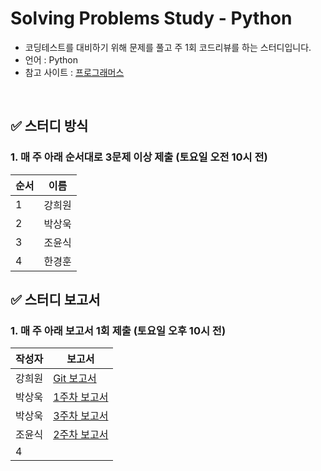 # Solving Problems Study - Python

- 코딩테스트를 대비하기 위해 문제를 풀고 주 1회 코드리뷰를 하는 스터디입니다.
- 언어 : Python
- 참고 사이트 : [프로그래머스](https://programmers.co.kr/)

<br>
<p>
</p>

## ✅ 스터디 방식

### 1. 매 주 아래 순서대로 3문제 이상 제출 (토요일 오전 10시 전)
  
|순서|이름|
|---|------|
|1|강희원|
|2|박상욱|
|3|조윤식|
|4|한경훈|

## ✅ 스터디 보고서

### 1. 매 주 아래 보고서 1회 제출 (토요일 오후 10시 전)
  
|작성자|보고서|
|---|------|
|강희원|[Git 보고서](https://github.com/cielo98/ROKEY_CL2_TM1/blob/main/%ED%8C%8C%EC%9D%B4%EC%8D%AC%20%EC%8A%A4%ED%84%B0%EB%94%94_1%EC%A3%BC%EC%B0%A8.odt)|
|박상욱|[1주차 보고서](https://github.com/cielo98/ROKEY_CL2_TM1/blob/main/Report/Python_1.pdf)|
|박상욱|[3주차 보고서](https://github.com/cielo98/ROKEY_CL2_TM1/blob/main/Report/Python_3.pdf)|
|조윤식|[2주차 보고서](https://github.com/cielo98/ROKEY_CL2_TM1/blob/main/Report/Python_2.pdf)|
|4||
